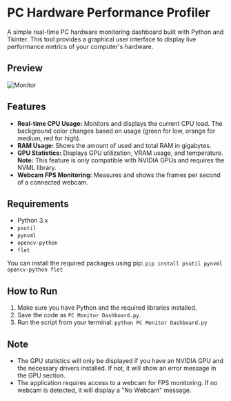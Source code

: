# PC Hardware Performance Profiler

A simple real-time PC hardware monitoring dashboard built with Python and Tkinter. This tool provides a graphical user interface to display live performance metrics of your computer's hardware.

## Preview

![Monitor](https://github.com/user-attachments/assets/8d045df3-f6e0-4f36-a3e6-cb3f95eeedde)

## Features

- **Real-time CPU Usage:** Monitors and displays the current CPU load. The background color changes based on usage (green for low, orange for medium, red for high).
- **RAM Usage:** Shows the amount of used and total RAM in gigabytes.
- **GPU Statistics:** Displays GPU utilization, VRAM usage, and temperature. **Note:** This feature is only compatible with NVIDIA GPUs and requires the NVML library.
- **Webcam FPS Monitoring:** Measures and shows the frames per second of a connected webcam.

## Requirements

- Python 3.x
- `psutil`
- `pynvml`
- `opencv-python`
- `flet` 

You can install the required packages using pip:
`pip install psutil pynvml opencv-python flet`

## How to Run

1.  Make sure you have Python and the required libraries installed.
2.  Save the code as `PC Monitor Dashboard.py`.
3.  Run the script from your terminal:
         `python PC Monitor Dashboard.py`

## Note

- The GPU statistics will only be displayed if you have an NVIDIA GPU and the necessary drivers installed. If not, it will show an error message in the GPU section.
- The application requires access to a webcam for FPS monitoring. If no webcam is detected, it will display a "No Webcam" message.
